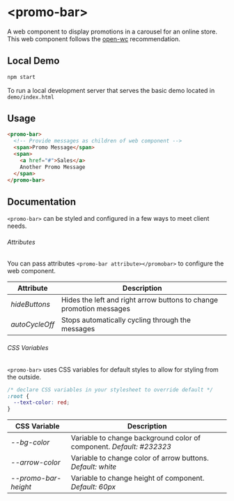 # \<promo-bar>

A web component to display promotions in a carousel for an online store. This web component follows the [open-wc](https://github.com/open-wc/open-wc) recommendation.

## Local Demo

```bash
npm start
```

To run a local development server that serves the basic demo located in `demo/index.html`

## Usage

```html
<promo-bar>
  <!-- Provide messages as children of web component -->
  <span>Promo Message</span>
  <span>
    <a href="#">Sales</a>
    Another Promo Message
  </span>
</promo-bar>
```

## Documentation

`<promo-bar>` can be styled and configured in a few ways to meet client needs.

###### Attributes

You can pass attributes `<promo-bar attribute></promobar>` to configure the web component.

| Attribute      | Description                                                         |
| -------------- | ------------------------------------------------------------------- |
| _hideButtons_  | Hides the left and right arrow buttons to change promotion messages |
| _autoCycleOff_ | Stops automatically cycling through the messages                    |

###### CSS Variables

`<promo-bar>` uses CSS variables for default styles to allow for styling from the outside.

```css
/* declare CSS variables in your stylesheet to override default */
:root {
  --text-color: red;
}
```

| CSS Variable         | Description                                                          |
| -------------------- | -------------------------------------------------------------------- |
| _--bg-color_         | Variable to change background color of component. _Default: #232323_ |
| _--arrow-color_      | Variable to change color of arrow buttons. _Default: white_          |
| _--promo-bar-height_ | Variable to change height of component. _Default: 60px_              |
